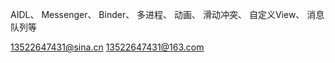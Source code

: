 AIDL、
Messenger、
Binder、
多进程、
动画、
滑动冲突、
自定义View、
消息队列等 



13522647431@sina.cn
13522647431@163.com


